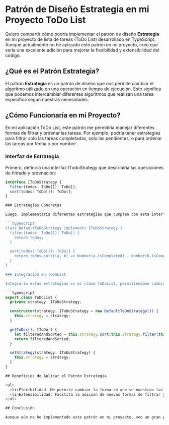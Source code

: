 # Patrón de Diseño Estrategia en mi Proyecto ToDo List

Quiero compartir cómo podría implementar el patrón de diseño **Estrategia** en mi proyecto de lista de tareas (ToDo List) desarrollado en TypeScript. Aunque actualmente no he aplicado este patrón en mi proyecto, creo que sería una excelente adición para mejorar la flexibilidad y extensibilidad del código.

## ¿Qué es el Patrón Estrategia?

El patrón **Estrategia** es un patrón de diseño que nos permite cambiar el algoritmo utilizado en una operación en tiempo de ejecución. Esto significa que podemos intercambiar diferentes algoritmos que realizan una tarea específica según nuestras necesidades.

## ¿Cómo Funcionaría en mi Proyecto?

En mi aplicación ToDo List, este patrón me permitiría manejar diferentes formas de filtrar y ordenar las tareas. Por ejemplo, podría tener estrategias para filtrar solo las tareas completadas, solo las pendientes, o para ordenar las tareas por fecha o por nombre.

### Interfaz de Estrategia

Primero, definiría una interfaz ITodoStrategy que describiría las operaciones de filtrado y ordenación:

```typescript
interface IToDoStrategy {
  filter(todos: ToDo[]): ToDo[];
  sort(todos: ToDo[]): ToDo[];
}

### Estrategias Concretas

Luego, implementaría diferentes estrategias que cumplen con esta interfaz. Por ejemplo, una estrategia por defecto que no filtra las tareas y las ordena por su estado de completado:

```typescript
class DefaultToDoStrategy implements IToDoStrategy {
  filter(todos: ToDo[]): ToDo[] {
    return todos;
  }

  sort(todos: ToDo[]): ToDo[] {
    return todos.sort((a, b) => Number(a.isCompleted) - Number(b.isCompleted));
  }
}

### Integración en ToDoList

Integraría estas estrategias en mi clase ToDoList, permitiéndome cambiar cómo se muestran las tareas en tiempo de ejecución:

```typescript
export class ToDoList {
  private strategy: IToDoStrategy;

  constructor(strategy: IToDoStrategy = new DefaultToDoStrategy()) {
    this.strategy = strategy;
  }

  getToDos(): IToDo[] {
    let filteredAndSorted = this.strategy.sort(this.strategy.filter(this.toDoList));
    return filteredAndSorted;
  }

  setStrategy(strategy: IToDoStrategy) {
    this.strategy = strategy;
  }
}

## Beneficios de Aplicar el Patrón Estrategia

<ul>
  <li>Flexibilidad: Me permite cambiar la forma en que se muestran las tareas sin necesidad de modificar el código principal de la lista de tareas.</li>
  <li>Extensibilidad: Facilita la adición de nuevas formas de filtrar y ordenar las tareas sin afectar otras partes del código.</li>
</ul>

## Conclusión

Aunque aún no he implementado este patrón en mi proyecto, veo un gran potencial en su aplicación para hacer mi código más modular, flexible y fácil de expandir en el futuro. Sería una excelente manera de preparar mi proyecto para futuras mejoras y funcionalidades.

